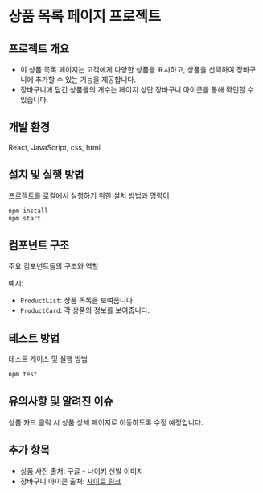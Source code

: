 # 상품 목록 페이지 프로젝트

## 프로젝트 개요

- 이 상품 목록 페이지는 고객에게 다양한 상품을 표시하고, 상품을 선택하여 장바구니에 추가할 수 있는 기능을 제공합니다.
- 장바구니에 담긴 상품들의 개수는 페이지 상단 장바구니 아이콘을 통해 확인할 수 있습니다.

## 개발 환경

React, JavaScript, css, html

## 설치 및 실행 방법

프로젝트를 로컬에서 실행하기 위한 설치 방법과 명령어

```bash
npm install
npm start
```

## 컴포넌트 구조

주요 컴포넌트들의 구조와 역할

예시:

- `ProductList`: 상품 목록을 보여줍니다.
- `ProductCard`: 각 상품의 정보를 보여줍니다.

## 테스트 방법

테스트 케이스 및 실행 방법

```bash
npm test
```

## 유의사항 및 알려진 이슈

상품 카드 클릭 시 상품 상세 페이지로 이동하도록 수정 예정입니다.

## 추가 항목

- 상품 사진 출처: 구글 - 나이키 신발 이미지
- 장바구니 아이콘 출처: [사이트 링크](https://www.pngwing.com/ko/search?q=%EB%AC%B4%EB%A3%8C)
